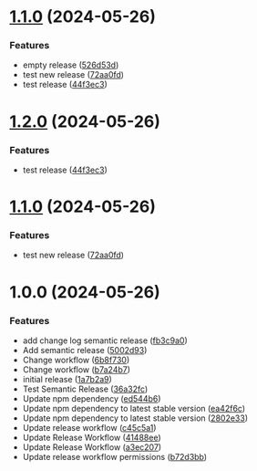 # [1.1.0](https://github.com/michael-ortiz/LinkifyBio/compare/v1.0.0...v1.1.0) (2024-05-26)


### Features

* empty release ([526d53d](https://github.com/michael-ortiz/LinkifyBio/commit/526d53d5bafe74266007bb6de752ba9194167d79))
* test new release ([72aa0fd](https://github.com/michael-ortiz/LinkifyBio/commit/72aa0fdfbe3e3d6c2cc4a3c77bcb7a7b0ef2ea96))
* test release ([44f3ec3](https://github.com/michael-ortiz/LinkifyBio/commit/44f3ec30cd7a40deb80f301243f71bc0062db035))

# [1.2.0](https://github.com/michael-ortiz/LinkifyBio/compare/v1.1.0...v1.2.0) (2024-05-26)


### Features

* test release ([44f3ec3](https://github.com/michael-ortiz/LinkifyBio/commit/44f3ec30cd7a40deb80f301243f71bc0062db035))

# [1.1.0](https://github.com/michael-ortiz/LinkifyBio/compare/v1.0.0...v1.1.0) (2024-05-26)


### Features

* test new release ([72aa0fd](https://github.com/michael-ortiz/LinkifyBio/commit/72aa0fdfbe3e3d6c2cc4a3c77bcb7a7b0ef2ea96))

# 1.0.0 (2024-05-26)


### Features

*  add change log semantic release ([fb3c9a0](https://github.com/michael-ortiz/LinkifyBio/commit/fb3c9a04733e345a5e7042cd743ea956b6adf7e3))
* Add semantic release ([5002d93](https://github.com/michael-ortiz/LinkifyBio/commit/5002d930562c31154633b159207abed8e62749aa))
* Change workflow ([6b8f730](https://github.com/michael-ortiz/LinkifyBio/commit/6b8f7307ba2968fcb66ebd30e72c76145f3d1d76))
* Change workflow ([b7a24b7](https://github.com/michael-ortiz/LinkifyBio/commit/b7a24b7efd21bb9543551e3f2e867c2a5f47a7de))
* initial release ([1a7b2a9](https://github.com/michael-ortiz/LinkifyBio/commit/1a7b2a93673f3c9a5813f21a710c4f6a773351e2))
* Test Semantic Release ([36a32fc](https://github.com/michael-ortiz/LinkifyBio/commit/36a32fc38e7bc78f746b0653e6a9e2dd1b03419b))
* Update npm dependency ([ed544b6](https://github.com/michael-ortiz/LinkifyBio/commit/ed544b6274b5aae56dce11ac13d9eb3e8be2b1e3))
* Update npm dependency to latest stable version ([ea42f6c](https://github.com/michael-ortiz/LinkifyBio/commit/ea42f6cd0b91f04d8d887739118390fdd00c7014))
* Update npm dependency to latest stable version ([2802e33](https://github.com/michael-ortiz/LinkifyBio/commit/2802e33651fd6e6d5dff821e07cf6fd843437f55))
* Update release workflow ([c45c5a1](https://github.com/michael-ortiz/LinkifyBio/commit/c45c5a1c220ac7821dafe71ab74715b8453a6fd8))
* Update Release Workflow ([41488ee](https://github.com/michael-ortiz/LinkifyBio/commit/41488eedc0fdc36d5c56cdf5744128c95ff8fa67))
* Update Release Workflow ([a3ec207](https://github.com/michael-ortiz/LinkifyBio/commit/a3ec2077387420f100770be0408ed2dc9f882f92))
* Update release workflow permissions ([b72d3bb](https://github.com/michael-ortiz/LinkifyBio/commit/b72d3bb7815b917d4187f7ab8fcf4a45f1f800e3))
